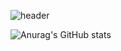 ![header](https://capsule-render.vercel.app/api?type=waving&color=random&height=100&section=header&text=💖🩷&fontSize=40)

![Anurag's GitHub stats](https://github-readme-stats.vercel.app/api?username=Jyebin&show_icons=true&theme=buefy)
